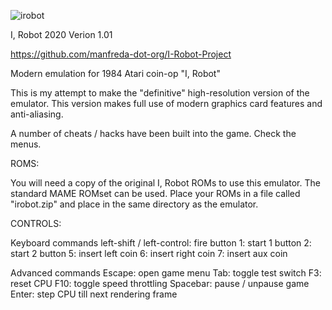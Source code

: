 ![irobot](https://user-images.githubusercontent.com/64547232/82836070-d5a59080-9e93-11ea-99b8-5d6c96c7680a.png)

I, Robot 2020
Verion 1.01

https://github.com/manfreda-dot-org/I-Robot-Project

Modern emulation for 1984 Atari coin-op "I, Robot"

This is my attempt to make the "definitive" high-resolution version of the
emulator.  This version makes full use of modern graphics card features and
anti-aliasing.

A number of cheats / hacks have been built into the game.  Check the menus.


ROMS:

You will need a copy of the original I, Robot ROMs to use this emulator. The
standard MAME ROMset can be used.  Place your ROMs in a file called
"irobot.zip" and place in the same directory as the emulator.

CONTROLS:

Keyboard commands
left-shift / left-control: fire button
1: start 1 button
2: start 2 button
5: insert left coin
6: insert right coin
7: insert aux coin

Advanced commands
Escape: open game menu
Tab: toggle test switch
F3: reset CPU
F10: toggle speed throttling
Spacebar: pause / unpause game
Enter: step CPU till next rendering frame
